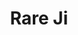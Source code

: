 --- 
title: "Rare Ji"
publishdate: "2019-1-27T16:48:46+02:00"
src: "https://365manga.net/manga/rare-ji"
image: "https://data.365manga.net/images/thumbnails/30729-rare-ji.jpg"
description: " Momoe is the type who accepts everyone’s opinions without contesting them regardless if they are right or not. That’s why people around her tend to call her dumb or stupid. Never showing a hurt face she’ll always smile back at them and she won’t even get angry. Takasugi, the school’s idol, gets to know her after some meetings in the infirmary and he’s amazed by her lack…"
---